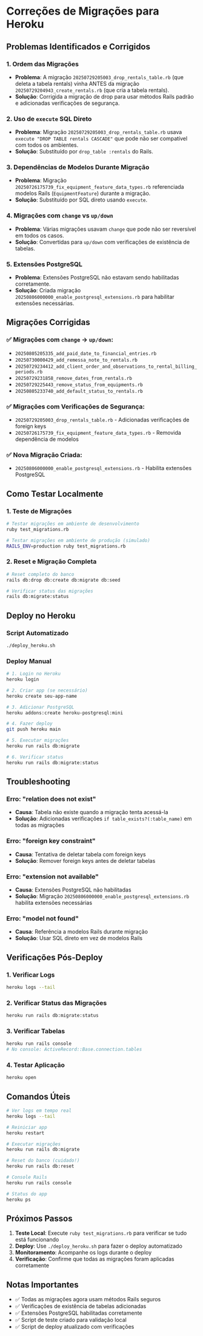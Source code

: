 # Correções de Migrações para Heroku

## Problemas Identificados e Corrigidos

### 1. **Ordem das Migrações**
- **Problema**: A migração `20250729205003_drop_rentals_table.rb` (que deleta a tabela rentals) vinha ANTES da migração `20250729204943_create_rentals.rb` (que cria a tabela rentals).
- **Solução**: Corrigida a migração de drop para usar métodos Rails padrão e adicionadas verificações de segurança.

### 2. **Uso de `execute` SQL Direto**
- **Problema**: Migração `20250729205003_drop_rentals_table.rb` usava `execute "DROP TABLE rentals CASCADE"` que pode não ser compatível com todos os ambientes.
- **Solução**: Substituído por `drop_table :rentals` do Rails.

### 3. **Dependências de Modelos Durante Migração**
- **Problema**: Migração `20250726175739_fix_equipment_feature_data_types.rb` referenciada modelos Rails (`EquipmentFeature`) durante a migração.
- **Solução**: Substituído por SQL direto usando `execute`.

### 4. **Migrações com `change` vs `up/down`**
- **Problema**: Várias migrações usavam `change` que pode não ser reversível em todos os casos.
- **Solução**: Convertidas para `up/down` com verificações de existência de tabelas.

### 5. **Extensões PostgreSQL**
- **Problema**: Extensões PostgreSQL não estavam sendo habilitadas corretamente.
- **Solução**: Criada migração `20250806000000_enable_postgresql_extensions.rb` para habilitar extensões necessárias.

## Migrações Corrigidas

### ✅ Migrações com `change` → `up/down`:
- `20250805205335_add_paid_date_to_financial_entries.rb`
- `20250730000429_add_remessa_note_to_rentals.rb`
- `20250729234412_add_client_order_and_observations_to_rental_billing_periods.rb`
- `20250729231858_remove_dates_from_rentals.rb`
- `20250729225443_remove_status_from_equipments.rb`
- `20250805233740_add_default_status_to_rentals.rb`

### ✅ Migrações com Verificações de Segurança:
- `20250729205003_drop_rentals_table.rb` - Adicionadas verificações de foreign keys
- `20250726175739_fix_equipment_feature_data_types.rb` - Removida dependência de modelos

### ✅ Nova Migração Criada:
- `20250806000000_enable_postgresql_extensions.rb` - Habilita extensões PostgreSQL

## Como Testar Localmente

### 1. Teste de Migrações
```bash
# Testar migrações em ambiente de desenvolvimento
ruby test_migrations.rb

# Testar migrações em ambiente de produção (simulado)
RAILS_ENV=production ruby test_migrations.rb
```

### 2. Reset e Migração Completa
```bash
# Reset completo do banco
rails db:drop db:create db:migrate db:seed

# Verificar status das migrações
rails db:migrate:status
```

## Deploy no Heroku

### Script Automatizado
```bash
./deploy_heroku.sh
```

### Deploy Manual
```bash
# 1. Login no Heroku
heroku login

# 2. Criar app (se necessário)
heroku create seu-app-name

# 3. Adicionar PostgreSQL
heroku addons:create heroku-postgresql:mini

# 4. Fazer deploy
git push heroku main

# 5. Executar migrações
heroku run rails db:migrate

# 6. Verificar status
heroku run rails db:migrate:status
```

## Troubleshooting

### Erro: "relation does not exist"
- **Causa**: Tabela não existe quando a migração tenta acessá-la
- **Solução**: Adicionadas verificações `if table_exists?(:table_name)` em todas as migrações

### Erro: "foreign key constraint"
- **Causa**: Tentativa de deletar tabela com foreign keys
- **Solução**: Remover foreign keys antes de deletar tabelas

### Erro: "extension not available"
- **Causa**: Extensões PostgreSQL não habilitadas
- **Solução**: Migração `20250806000000_enable_postgresql_extensions.rb` habilita extensões necessárias

### Erro: "model not found"
- **Causa**: Referência a modelos Rails durante migração
- **Solução**: Usar SQL direto em vez de modelos Rails

## Verificações Pós-Deploy

### 1. Verificar Logs
```bash
heroku logs --tail
```

### 2. Verificar Status das Migrações
```bash
heroku run rails db:migrate:status
```

### 3. Verificar Tabelas
```bash
heroku run rails console
# No console: ActiveRecord::Base.connection.tables
```

### 4. Testar Aplicação
```bash
heroku open
```

## Comandos Úteis

```bash
# Ver logs em tempo real
heroku logs --tail

# Reiniciar app
heroku restart

# Executar migrações
heroku run rails db:migrate

# Reset do banco (cuidado!)
heroku run rails db:reset

# Console Rails
heroku run rails console

# Status do app
heroku ps
```

## Próximos Passos

1. **Teste Local**: Execute `ruby test_migrations.rb` para verificar se tudo está funcionando
2. **Deploy**: Use `./deploy_heroku.sh` para fazer o deploy automatizado
3. **Monitoramento**: Acompanhe os logs durante o deploy
4. **Verificação**: Confirme que todas as migrações foram aplicadas corretamente

## Notas Importantes

- ✅ Todas as migrações agora usam métodos Rails seguros
- ✅ Verificações de existência de tabelas adicionadas
- ✅ Extensões PostgreSQL habilitadas corretamente
- ✅ Script de teste criado para validação local
- ✅ Script de deploy atualizado com verificações 